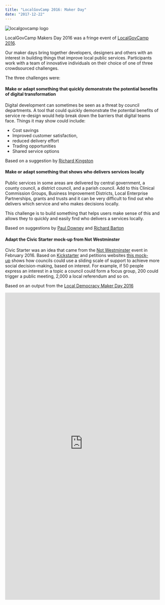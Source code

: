 ```yaml
---
title: "LocalGovCamp 2016: Maker Day"
date: "2017-12-22"
---
```


![localgovcamp logo](images/Camp_Logo.png)

LocalGovCamp Makers Day 2016 was a fringe event of [LocalGovCamp 2016](https://localgov.digital/events/localgovcamp/lgc2016 "LocalGovCamp and Fringe 2016").

Our maker days bring together developers, designers and others with an interest in building things that improve local public services. Participants work with a team of innovative individuals on their choice of one of three crowdsourced challenges.

The three challenges were:

#### Make or adapt something that quickly demonstrate the potential benefits of digital transformation

Digital development can sometimes be seen as a threat by council departments. A tool that could quickly demonstrate the potential benefits of service re-design would help break down the barriers that digital teams face. Things it may show could include:

- Cost savings
- Improved customer satisfaction,
- reduced delivery effort
- Trading opportunities
- Shared service options

Based on a suggestion by [Richard Kingston](https://twitter.com/kingstonrichard)

#### Make or adapt something that shows who delivers services locally

Public services in some areas are delivered by central government, a county council, a district council, and a parish council. Add to this Clinical Commission Groups, Business Improvement Districts, Local Enterprise Partnerships, grants and trusts and it can be very difficult to find out who delivers which service and who makes decisions locally.

This challenge is to build something that helps users make sense of this and allows they to quickly and easily find who delivers a services locally.

Based on suggestions by [Paul Downey](https://twitter.com/psd) and [Richard Barton](https://twitter.com/CIOPortfolio)

#### Adapt the Civic Starter mock-up from Not Westminster

Civic Starter was an idea that came from the [Not Westminster](https://notinwestminster.wordpress.com/) event in February 2016. Based on [Kickstarter](https://www.kickstarter.com/) and petitions websites [this mock-up](http://alpha.westberks.gov.uk/html/) shows how councils could use a sliding scale of support to achieve more social decision-making, based on interest. For example, if 50 people express an interest in a topic a council could form a focus group, 200 could trigger a public meeting, 2,000 a local referendum and so on.

Based on an output from the [Local Democracy Maker Day 2016](https://notinwestminster.wordpress.com/2016/01/29/what-well-be-working-on-at-our-local-democracy-maker-day-ldmaker16/)

<iframe class="embed-responsive-item" style="width: 100%; height: 1000px;" src="https://pipeline.localgovdigital.info/lgc/sponsors.html" width="300" height="150" frameborder="0" scrolling="no"></iframe>
